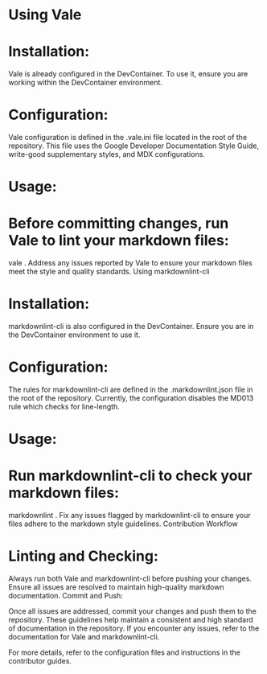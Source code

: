 # Using Vale
# Installation:

Vale is already configured in the DevContainer. To use it, ensure you are working within the DevContainer environment.
# Configuration:

Vale configuration is defined in the .vale.ini file located in the root of the repository. This file uses the Google Developer Documentation Style Guide, write-good supplementary styles, and MDX configurations.
# Usage:

# Before committing changes, run Vale to lint your markdown files:
vale .
Address any issues reported by Vale to ensure your markdown files meet the style and quality standards.
Using markdownlint-cli
# Installation:

markdownlint-cli is also configured in the DevContainer. Ensure you are in the DevContainer environment to use it.
# Configuration:

The rules for markdownlint-cli are defined in the .markdownlint.json file in the root of the repository. Currently, the configuration disables the MD013 rule which checks for line-length.
# Usage:

# Run markdownlint-cli to check your markdown files:
markdownlint .
Fix any issues flagged by markdownlint-cli to ensure your files adhere to the markdown style guidelines.
Contribution Workflow
# Linting and Checking:

Always run both Vale and markdownlint-cli before pushing your changes.
Ensure all issues are resolved to maintain high-quality markdown documentation.
Commit and Push:

Once all issues are addressed, commit your changes and push them to the repository.
These guidelines help maintain a consistent and high standard of documentation in the repository. If you encounter any issues, refer to the documentation for Vale and markdownlint-cli.

For more details, refer to the configuration files and instructions in the contributor guides.
